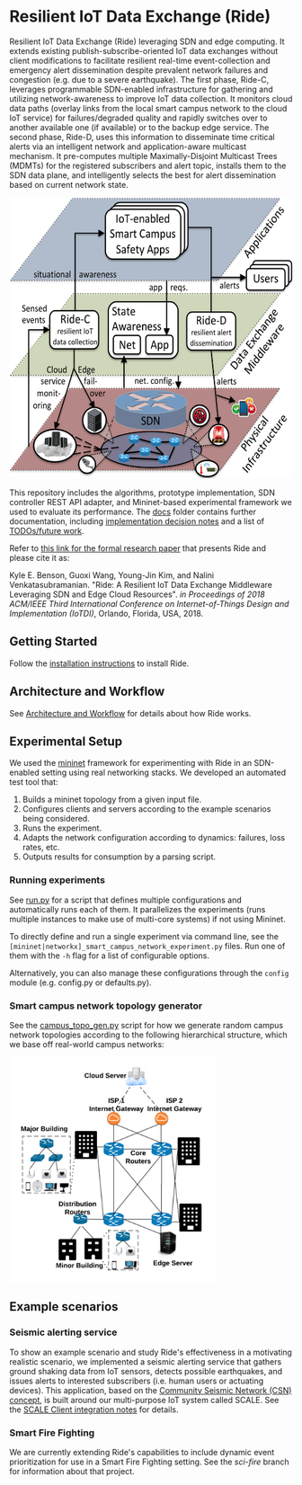# Resilient IoT Data Exchange (Ride)

Resilient IoT Data Exchange (Ride) leveraging SDN and edge computing.
It extends existing publish-subscribe-oriented IoT data exchanges without client modifications to facilitate resilient real-time event-collection and emergency alert dissemination despite prevalent network failures and congestion (e.g. due to a severe earthquake).
The first phase, Ride-C, leverages programmable SDN-enabled infrastructure for gathering and utilizing network-awareness to improve IoT data collection.
It monitors cloud data paths (overlay links from the local smart campus network to the cloud IoT service) for failures/degraded quality and rapidly switches over to another available one (if available) or to the backup edge service.
The second phase, Ride-D, uses this information to disseminate time critical alerts via an intelligent network and application-aware multicast mechanism.
It pre-computes multiple Maximally-Disjoint Multicast Trees (MDMTs) for the registered subscribers and alert topic, installs them to the SDN data plane, and intelligently selects the best for alert dissemination based on current network state.

<img src="docs/approach.png" height=500>

This repository includes the algorithms, prototype implementation, SDN controller REST API adapter, and Mininet-based experimental framework we used to evaluate its performance.
The [docs](docs/) folder contains further documentation, including [implementation decision notes](docs/IMPLEMENTATION_NOTES.md) and a list of [TODOs/future work](docs/TODO.md).

Refer to [this link for the formal research paper](http://www.ics.uci.edu/~dsm/papers/2018/ride-iotdi-2018.pdf) that presents Ride and please cite it as:

Kyle E. Benson, Guoxi Wang, Young-Jin Kim, and Nalini Venkatasubramanian. "Ride: A Resilient IoT Data Exchange Middleware Leveraging SDN and Edge Cloud Resources". *in Proceedings of 2018 ACM/IEEE Third International Conference on Internet-of-Things Design and Implementation (IoTDI)*, Orlando, Florida, USA, 2018.

## Getting Started

Follow the [installation instructions](docs/INSTALL.md) to install Ride.

## Architecture and Workflow

See [Architecture and Workflow](docs/ARCHITECTURE.md) for details about how Ride works.

## Experimental Setup

We used the [mininet](http://mininet.org/) framework for experimenting with Ride in an SDN-enabled setting using real networking stacks.  We developed an automated test tool that:

1. Builds a mininet topology from a given input file.
2. Configures clients and servers according to the example scenarios being considered.
3. Runs the experiment.
4. Adapts the network configuration according to dynamics: failures, loss rates, etc.
5. Outputs results for consumption by a parsing script.

### Running experiments

See [run.py](run.py) for a script that defines multiple configurations and automatically runs each of them.  It parallelizes the experiments (runs multiple instances to make use of multi-core systems) if not using Mininet.

To directly define and run a single experiment via command line, see the `[mininet|networkx]_smart_campus_network_experiment.py` files.  Run one of them with the `-h` flag for a list of configurable options.

Alternatively, you can also manage these configurations through the `config` module (e.g. config.py or defaults.py).

### Smart campus network topology generator

See the [campus_topo_gen.py](campus_topo_gen.py) script for how we generate random campus network topologies according to the following hierarchical structure, which we base off real-world campus networks:

<img src="docs/campus_topo.png" height=400>

## Example scenarios

### Seismic alerting service

To show an example scenario and study Ride's effectiveness in a motivating realistic scenario, we implemented a seismic alerting service that gathers ground shaking data from IoT sensors, detects possible earthquakes, and issues alerts to interested subscribers (i.e. human users or actuating devices).
This application, based on the [Community Seismic Network (CSN) concept](http://csn.caltech.edu/), is built around our multi-purpose IoT system called SCALE.
See the [SCALE Client integration notes](docs/SCALE_CLIENT_INTEGRATION.md) for details.

### Smart Fire Fighting

We are currently extending Ride's capabilities to include dynamic event prioritization for use in a Smart Fire Fighting setting.  See the *sci-fire* branch for information about that project.
